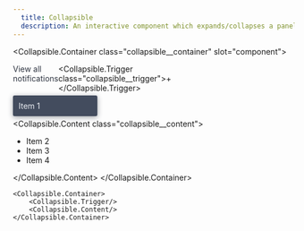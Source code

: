 ```yaml
---
  title: Collapsible
  description: An interactive component which expands/collapses a panel.
---
```


<script>
    import {slide} from 'svelte/transition';

    import Collapsible from '$lib/components/Collapsible';
</script>

<style global>
.collapsible__container {
    display: flex;
    flex-direction: column;
    align-items: center;
    justify-content: center;
    width: 100%;
    height: 100%;
    border-radius: 4px;
}
.collapsible__header {
    width: 30%;
    display: flex;
    justify-content: space-between;
}
.collapsible__header span {
    color: #2e3440;
}
.collapsible__content {
    width: 30%;
}
.collapsible__content ul {
    list-style: none;
    padding: 0;
    margin-top: 0;
}
.collapsible__content.fixed ul {
    margin-top: 5px;
    margin-bottom: 0;
}
.collapsible__content li {
    color: #eceff4;
    padding: 10px;
    border-radius: 3px;
    margin-bottom: 5px;
    background-color: #434c5e;
    box-shadow: 0 2px 10px #2e344077;
}
.collapsible__trigger {
    color: #2e3440;
    font-size: 20px;
    cursor: pointer;
}
</style>

<!--code start-->
<Collapsible.Container class="collapsible__container" slot="component">
    <div class="collapsible__header">
        <span>View all notifications</span>
        <Collapsible.Trigger class="collapsible__trigger">+</Collapsible.Trigger>
    </div>
    <div class="collapsible__content fixed">
        <ul>
            <li>Item 1</li>
        </ul>
    </div>
    <Collapsible.Content class="collapsible__content">
        <ul transition:slide>
            <li>Item 2</li>
            <li>Item 3</li>
            <li>Item 4</li>
        </ul>
    </Collapsible.Content>
</Collapsible.Container>
<!--code end-->

```svelte
<Collapsible.Container>
    <Collapsible.Trigger/>
    <Collapsible.Content/>
</Collapsible.Container>
```